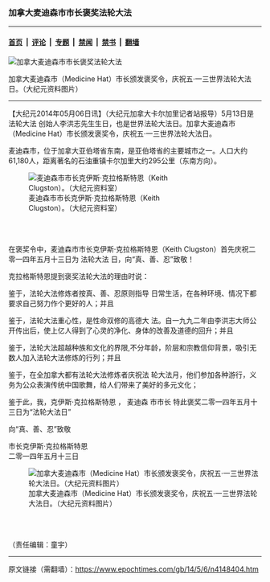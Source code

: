 ### 加拿大麦迪森市市长褒奖法轮大法

---

#### [首页](../../../..?n4148404) &nbsp;|&nbsp; [评论](../../../../../epoch-comment?n4148404) &nbsp;|&nbsp; [专题](../../../../../epoch-special?n4148404) &nbsp;|&nbsp; [禁闻](../../../../../epoch-news?n4148404) &nbsp;|&nbsp; [禁书](../../../../../books?n4148404) &nbsp;|&nbsp; [翻墙](https://github.com/gfw-breaker/nogfw/blob/master/README.md?n4148404)


<div><img alt="加拿大麦迪森市市长褒奖法轮大法" class="attachment-djy_600_400 size-djy_600_400 wp-post-image" src="https://i.epochtimes.com/assets/uploads/2014/05/1405060143111959-450x582.jpg"/>
<div class="caption">
 <p>
  加拿大麦迪森市（Medicine Hat）市长颁发褒奖令，庆祝五·一三世界法轮大法日。（大纪元资料图片）
 </p>
</div></div><hr/><div class="post_content" id="artbody" itemprop="articleBody">
 <!-- article content begin -->
 <p>
  【大纪元2014年05月06日讯】（大纪元加拿大卡尔加里记者站报导）5月13日是
  <ok href="https://www.epochtimes.com/gb/tag/%E6%B3%95%E8%BD%AE%E5%A4%A7%E6%B3%95.html">
   法轮大法
  </ok>
  创始人李洪志先生生日，也是世界法轮大法日。加拿大麦迪森市（Medicine Hat）市长颁发褒奖令，庆祝五·一三世界法轮大法日。
 </p>
 <p>
  麦迪森市，位于加拿大亚伯塔省东南，是亚伯塔省的主要城市之一。人口大约61,180人，距离著名的石油重镇卡尔加里大约295公里（东南方向）。
 </p>
 <figure aria-describedby="caption-attachment-5723244" class="wp-caption aligncenter" id="attachment_5723244" style="width: 287px">
  <ok href=" https://i.epochtimes.com/assets/uploads/2014/05/1405060154541959.jpg" rel="noreferrer noopener" target="_blank">
   <img alt="麦迪森市市长克伊斯‧克拉格斯特恩（Keith Clugston）。（大纪元资料室）" class="size-large wp-image-5723244" src="https://i.epochtimes.com/assets/uploads/2014/05/1405060154541959.jpg" title="麦迪森市市长克伊斯‧克拉格斯特恩（Keith Clugston）。（大纪元资料室）"/>
  </ok>
  <br/><figcaption class="wp-caption-text" id="caption-attachment-5723244">
   麦迪森市市长克伊斯‧克拉格斯特恩（Keith Clugston）。（大纪元资料室）
  </figcaption><br/>
 </figure><br/>
 <p>
  在褒奖令中，麦迪森市市长克伊斯‧克拉格斯特恩（Keith Clugston）首先庆祝二零一四年五月十三日为
  <ok href="https://www.epochtimes.com/gb/tag/%E6%B3%95%E8%BD%AE%E5%A4%A7%E6%B3%95.html">
   法轮大法
  </ok>
  日，向“真、善、忍”致敬！
 </p>
 <p>
  克拉格斯特恩提到褒奖法轮大法的理由时说：
 </p>
 <p>
  鉴于，法轮大法修炼者按真、善、忍原则指导 日常生活，在各种环境、情况下都要求自己努力作个更好的人；并且
 </p>
 <p>
  鉴于，法轮大法重心性，是性命双修的高德大 法。自一九九二年由李洪志大师公开传出后，使上亿人得到了心灵的净化、身体的改善及道德的回升；并且
 </p>
 <p>
  鉴于，法轮大法超越种族和文化的界限,不分年龄，阶层和宗教信仰背景，吸引无数人加入法轮大法修炼的行列；并且
 </p>
 <p>
  鉴于，在全加拿大都有法轮大法修炼者庆祝法 轮大法月，他们参加各种游行，义务为公众表演传统中国歌舞，给人们带来了美好的多元文化；
 </p>
 <p>
  鉴于此，我，克伊斯‧克拉格斯特恩 ， 麦迪森 市市长 特此褒奖二零一四年五月十三日为“法轮大法日”
 </p>
 <p>
  向“真、善、忍”致敬
 </p>
 <p>
  市长克伊斯‧克拉格斯特恩
  <br/>
  二零一四年五月十三日
 </p>
 <figure aria-describedby="caption-attachment-5723245" class="wp-caption aligncenter" id="attachment_5723245" style="width: 463px">
  <ok href=" https://i.epochtimes.com/assets/uploads/2014/05/1405060143111959.jpg" rel="noreferrer noopener" target="_blank">
   <img alt="加拿大麦迪森市（Medicine Hat）市长颁发褒奖令，庆祝五·一三世界法轮大法日。（大纪元资料图片）" class="size-large wp-image-5723245" src="https://i.epochtimes.com/assets/uploads/2014/05/1405060143111959.jpg" title="加拿大麦迪森市（Medicine Hat）市长颁发褒奖令，庆祝五·一三世界法轮大法日。（大纪元资料图片）"/>
  </ok>
  <br/><figcaption class="wp-caption-text" id="caption-attachment-5723245">
   加拿大麦迪森市（Medicine Hat）市长颁发褒奖令，庆祝五·一三世界法轮大法日。（大纪元资料图片）
  </figcaption><br/>
 </figure><br/>
 <p>
  （责任编辑：童宇）
 </p>
 <!-- article content end -->
 <div id="below_article_ad">
 </div>
</div>


---

原文链接（需翻墙）：https://www.epochtimes.com/gb/14/5/6/n4148404.htm